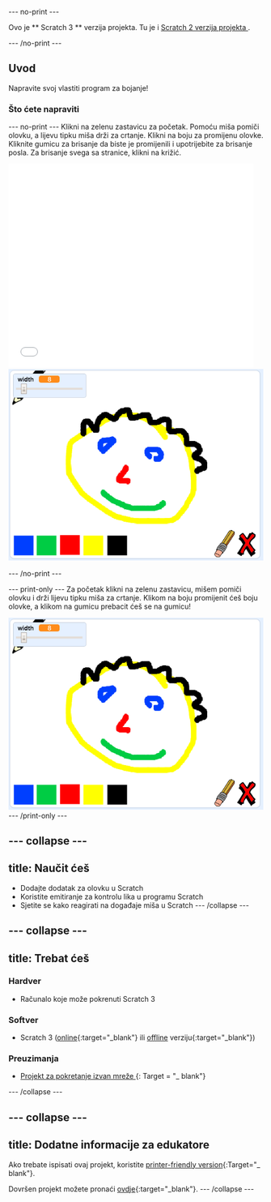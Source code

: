 \--- no-print \---

Ovo je ** Scratch 3 ** verzija projekta. Tu je i [ Scratch 2 verzija projekta ](https://projects.raspberrypi.org/en/projects/paint-box-scratch2).

\--- /no-print \---

## Uvod

Napravite svoj vlastiti program za bojanje!

### Što ćete napraviti

\--- no-print \--- Klikni na zelenu zastavicu za početak. Pomoću miša pomiči olovku, a lijevu tipku miša drži za crtanje. Klikni na boju za promijenu olovke. Kliknite gumicu za brisanje da biste je promijenili i upotrijebite za brisanje posla. Za brisanje svega sa stranice, klikni na križić.

<div class="scratch-preview">
  <iframe allowtransparency="true" width="485" height="402" src="//scratch.mit.edu/projects/embed/267243161/?autostart=false" frameborder="0" scrolling="no"></iframe>
  <img src="images/showcase.png">
</div>

\--- /no-print \---

\--- print-only \--- Za početak klikni na zelenu zastavicu, mišem pomiči olovku i drži lijevu tipku miša za crtanje. Klikom na boju promijenit ćeš boju olovke, a klikom na gumicu prebacit ćeš se na gumicu!

![showcase](images/showcase.png) \--- /print-only \---

## \--- collapse \---

## title: Naučit ćeš

+ Dodajte dodatak za olovku u Scratch
+ Koristite emitiranje za kontrolu lika u programu Scratch
+ Sjetite se kako reagirati na događaje miša u Scratch \--- /collapse \---

## \--- collapse \---

## title: Trebat ćeš

### Hardver

+ Računalo koje može pokrenuti Scratch 3

### Softver

+ Scratch 3 ([online](http://rpf.io/scratchon){:target="_blank"} ili [offline](http://rpf.io/scratchoff) verziju{:target="_blank"})

### Preuzimanja

+ [ Projekt za pokretanje izvan mreže ](http://rpf.io/p/en/paint-box-go) {: Target = "_ blank"}

\--- /collapse \---

## \--- collapse \---

## title: Dodatne informacije za edukatore

Ako trebate ispisati ovaj projekt, koristite [printer-friendly version](https://projects.raspberrypi.org/en/projects/paint-box/print){:Target="_ blank"}.

Dovršen projekt možete pronaći [ovdje](http://rpf.io/p/en/paint-box-get){:target="_blank"}. \--- /collapse \---